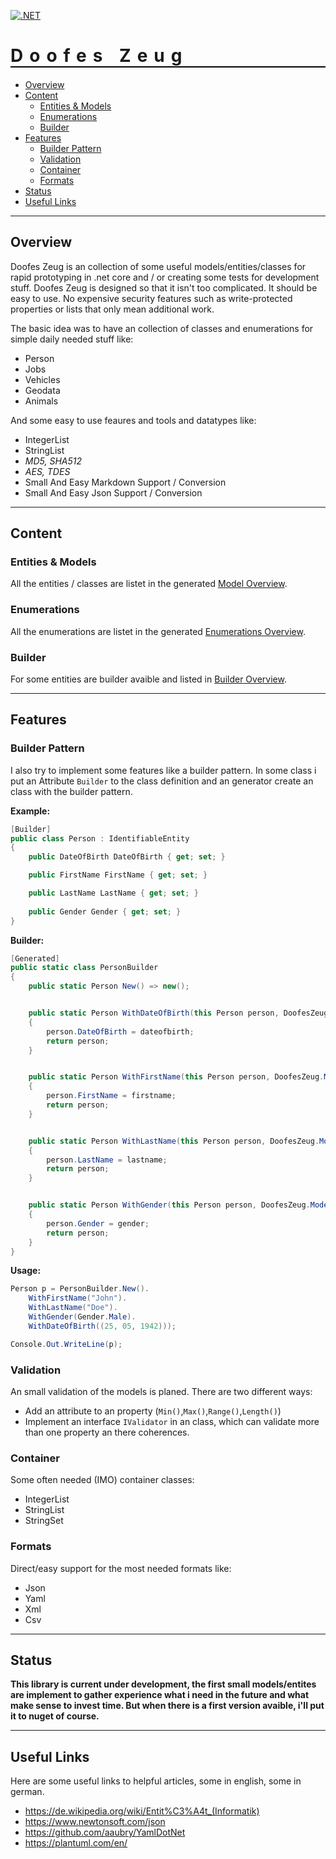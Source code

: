 [![.NET](https://github.com/ObiWanLansi/DoofesZeug/actions/workflows/dotnet.yml/badge.svg)](https://github.com/ObiWanLansi/DoofesZeug/actions/workflows/dotnet.yml)

<h1 style="font-weight:bold; letter-spacing: 10px; border-bottom: 2px solid black;">Doofes Zeug</h1>

- [Overview](#overview)
- [Content](#content)
  - [Entities & Models](#entities--models)
  - [Enumerations](#enumerations)
  - [Builder](#builder)
- [Features](#features)
  - [Builder Pattern](#builder-pattern)
  - [Validation](#validation)
  - [Container](#container)
  - [Formats](#formats)
- [Status](#status)
- [Useful Links](#useful-links)

---

## Overview

Doofes Zeug is an collection of some useful models/entities/classes for rapid prototyping in .net core
and / or creating some tests for development stuff. Doofes Zeug is designed so that it isn't too complicated. 
It should be easy to use. No expensive security features such as write-protected properties or lists that 
only mean additional work.

The basic idea was to have an collection of classes and enumerations for simple daily needed stuff like:
- Person
- Jobs
- Vehicles
- Geodata
- Animals

And some easy to use feaures and tools and datatypes like:
- IntegerList
- StringList
- *MD5, SHA512*
- *AES, TDES*
- Small And Easy Markdown Support / Conversion
- Small And Easy Json Support / Conversion

---

## Content 

### Entities & Models

All the entities / classes are listet in the generated [Model Overview](./Documentation/Generated/Models/README.md).

### Enumerations

All the enumerations are listet in the generated [Enumerations Overview](./Documentation/Generated/Enumerations/README.md).

### Builder

For some entities are builder avaible and listed in [Builder Overview](./Documentation/Generated/Builder/README.md).

---

## Features

### Builder Pattern

I also try to implement some features like a builder pattern. In some class i put an Attribute `Builder` to the class definition
and an generator create an class with the builder pattern.

**Example:**

```cs
[Builder]
public class Person : IdentifiableEntity
{
    public DateOfBirth DateOfBirth { get; set; }

    public FirstName FirstName { get; set; }

    public LastName LastName { get; set; }
    
    public Gender Gender { get; set; }
}
```

**Builder:**

```cs
[Generated]
public static class PersonBuilder
{
    public static Person New() => new();


    public static Person WithDateOfBirth(this Person person, DoofesZeug.Models.Human.DateOfBirth dateofbirth)
    {
        person.DateOfBirth = dateofbirth;
        return person;
    }


    public static Person WithFirstName(this Person person, DoofesZeug.Models.Human.FirstName firstname)
    {
        person.FirstName = firstname;
        return person;
    }


    public static Person WithLastName(this Person person, DoofesZeug.Models.Human.LastName lastname)
    {
        person.LastName = lastname;
        return person;
    }


    public static Person WithGender(this Person person, DoofesZeug.Models.Human.Gender gender)
    {
        person.Gender = gender;
        return person;
    }
}
```

**Usage:**

```cs
Person p = PersonBuilder.New().
    WithFirstName("John").
    WithLastName("Doe").
    WithGender(Gender.Male).
    WithDateOfBirth((25, 05, 1942)));

Console.Out.WriteLine(p);
```

### Validation

An small validation of the models is planed. There are two different ways:
- Add an attribute to an property (`Min()`,`Max()`,`Range()`,`Length()`)
- Implement an interface `IValidator` in an class, which can validate more than one property an there coherences.

### Container

Some often needed (IMO) container classes:
- IntegerList
- StringList
- StringSet

### Formats

Direct/easy support for the most needed formats like:
- Json
- Yaml
- Xml
- Csv

---

## Status

**This library is current under development, the first small models/entites are implement 
to gather experience what i need in the future and what make sense to invest time.
But when there is a first version avaible, i'll put it to nuget of course.**

---

## Useful Links

Here are some useful links to helpful articles, some in english, some in german.

- https://de.wikipedia.org/wiki/Entit%C3%A4t_(Informatik)
- https://www.newtonsoft.com/json
- https://github.com/aaubry/YamlDotNet
- https://plantuml.com/en/
